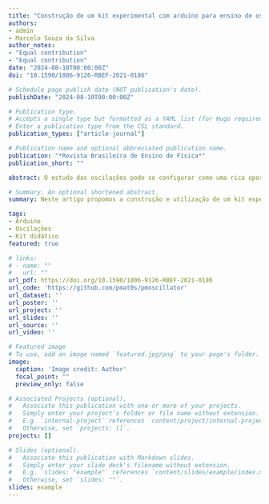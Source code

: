 ```yaml
---
title: "Construção de um kit experimental com arduino para ensino de oscilações em tempo real"
authors:
- admin
- Marcelo Souza da Silva 
author_notes:
- "Equal contribution"
- "Equal contribution"
date: "2024-08-10T00:00:00Z"
doi: "10.1590/1806-9126-RBEF-2021-0186"

# Schedule page publish date (NOT publication's date).
publishDate: "2024-08-10T00:00:00Z"

# Publication type.
# Accepts a single type but formatted as a YAML list (for Hugo requirements).
# Enter a publication type from the CSL standard.
publication_types: ["article-journal"]

# Publication name and optional abbreviated publication name.
publication: "*Revista Brasileira de Ensino de Física*"
publication_short: ""

abstract: O estudo das oscilações pode se configurar como uma rica oportunidade para o desenvolvimento de atividades experimentais. Entretanto, devido a uma série de dificuldades instrumentais, muitos professores optam por trabalhar apenas com um cronometro para obtenção da frequência média das oscilações. A aquisição dos dados de posição em função do tempo está disponível, em geral, para quem tem acesso a kits experimentais caros. Neste artigo propomos a construção e utilização de um kit experimental para estudo de oscilações utilizando arduino. Por meio de um sensor ultrassônico HC-SR04, pode-se construir gráficos de posição (velocidade e aceleração) em tempo real, permitindo a visualização do comportamento senoidal apresentado pela teoria, e possibilitando maior compreensão do fenômeno além da determinação de grandezas físicas envolvidas. O kit inclui um software desenvolvido em C+⁣+, denominado PMOscillator, responsável pela aquisição, processamento, plotagem em tempo real e análise dos dados.

# Summary. An optional shortened abstract.
summary: Neste artigo propomos a construção e utilização de um kit experimental para estudo de oscilações utilizando arduino, sensor ultrassônico HC-SR04 e um software desenvolvido em C+⁣+, denominado PMOscillator, responsável pela aquisição, processamento, plotagem em tempo real e análise dos dados.

tags:
- Arduino
- Oscilações
- Kit didático
featured: true

# links:
# - name: ""
#   url: ""
url_pdf: https://doi.org/10.1590/1806-9126-RBEF-2021-0186
url_code: 'https://github.com/pmat0s/pmoscillator'
url_dataset: ''
url_poster: ''
url_project: ''
url_slides: ''
url_source: ''
url_video: ''

# Featured image
# To use, add an image named `featured.jpg/png` to your page's folder. 
image:
  caption: 'Image credit: Author'
  focal_point: ""
  preview_only: false

# Associated Projects (optional).
#   Associate this publication with one or more of your projects.
#   Simply enter your project's folder or file name without extension.
#   E.g. `internal-project` references `content/project/internal-project/index.md`.
#   Otherwise, set `projects: []`.
projects: []

# Slides (optional).
#   Associate this publication with Markdown slides.
#   Simply enter your slide deck's filename without extension.
#   E.g. `slides: "example"` references `content/slides/example/index.md`.
#   Otherwise, set `slides: ""`.
slides: example
---
```


<!-- {{% callout note %}}
Click the *Cite* button above to demo the feature to enable visitors to import publication metadata into their reference management software.
{{% /callout %}}

{{% callout note %}}
Create your slides in Markdown - click the *Slides* button to check out the example.
{{% /callout %}}

Add the publication's **full text** or **supplementary notes** here. You can use rich formatting such as including [code, math, and images](https://docs.hugoblox.com/content/writing-markdown-latex/). -->
